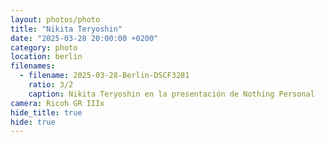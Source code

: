 ```yaml
---
layout: photos/photo
title: "Nikita Teryoshin"
date: "2025-03-28 20:00:00 +0200"
category: photo
location: berlin
filenames:
  - filename: 2025-03-28-Berlin-DSCF3281
    ratio: 3/2
    caption: Nikita Teryoshin en la presentación de Nothing Personal
camera: Ricoh GR IIIx
hide_title: true
hide: true
---
```

